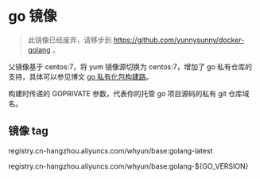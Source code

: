 # go 镜像

> 此镜像已经废弃，请移步到 https://github.com/yunnysunny/docker-golang 。

父镜像基于 centos:7，将 yum 镜像源切换为 centos:7，增加了 go 私有仓库的支持，具体可以参见博文 [go 私有化包构建路](https://blog.whyun.com/posts/go-private-package/)。

构建时传递的 GOPRIVATE 参数，代表你的托管 go 项目源码的私有 git 仓库域名。

## 镜像 tag

registry.cn-hangzhou.aliyuncs.com/whyun/base:golang-latest

registry.cn-hangzhou.aliyuncs.com/whyun/base:golang-${GO_VERSION}